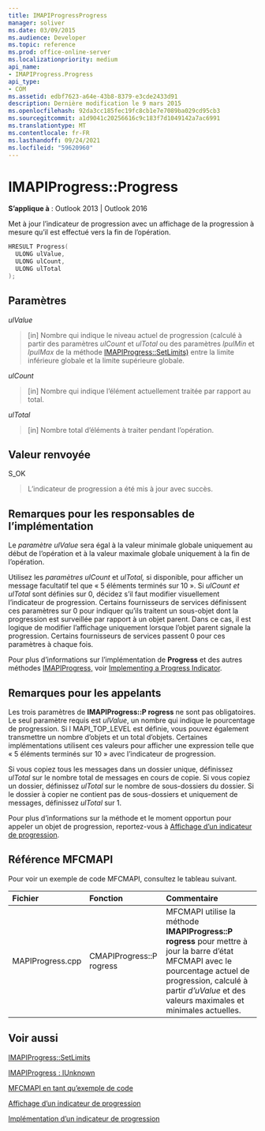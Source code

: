 ```yaml
---
title: IMAPIProgressProgress
manager: soliver
ms.date: 03/09/2015
ms.audience: Developer
ms.topic: reference
ms.prod: office-online-server
ms.localizationpriority: medium
api_name:
- IMAPIProgress.Progress
api_type:
- COM
ms.assetid: edbf7623-a64e-43b8-8379-e3cde2433d91
description: Dernière modification le 9 mars 2015
ms.openlocfilehash: 92da3cc185fec19fc8cb1e7e7089ba029cd95cb3
ms.sourcegitcommit: a1d9041c20256616c9c183f7d1049142a7ac6991
ms.translationtype: MT
ms.contentlocale: fr-FR
ms.lasthandoff: 09/24/2021
ms.locfileid: "59620960"
---
```

# <a name="imapiprogressprogress"></a>IMAPIProgress::Progress

  
  
**S’applique à** : Outlook 2013 | Outlook 2016 
  
Met à jour l’indicateur de progression avec un affichage de la progression à mesure qu’il est effectué vers la fin de l’opération. 
  
```cpp
HRESULT Progress(
  ULONG ulValue,
  ULONG ulCount,
  ULONG ulTotal
);
```

## <a name="parameters"></a>Paramètres

 _ulValue_
  
> [in] Nombre qui indique le niveau actuel de progression (calculé à partir des paramètres  _ulCount_ et  _ulTotal_ ou des paramètres  _lpulMin_ et  _lpulMax_ de la méthode [IMAPIProgress::SetLimits)](imapiprogress-setlimits.md) entre la limite inférieure globale et la limite supérieure globale. 
    
 _ulCount_
  
> [in] Nombre qui indique l’élément actuellement traitée par rapport au total.
    
 _ulTotal_
  
> [in] Nombre total d’éléments à traiter pendant l’opération.
    
## <a name="return-value"></a>Valeur renvoyée

S_OK 
  
> L’indicateur de progression a été mis à jour avec succès.
    
## <a name="notes-to-implementers"></a>Remarques pour les responsables de l’implémentation

Le  _paramètre ulValue_ sera égal à la valeur minimale globale uniquement au début de l’opération et à la valeur maximale globale uniquement à la fin de l’opération. 
  
Utilisez les  _paramètres ulCount_ et  _ulTotal,_ si disponible, pour afficher un message facultatif tel que « 5 éléments terminés sur 10 ». Si  _ulCount et_  _ulTotal_ sont définies sur 0, décidez s’il faut modifier visuellement l’indicateur de progression. Certains fournisseurs de services définissent ces paramètres sur 0 pour indiquer qu’ils traitent un sous-objet dont la progression est surveillée par rapport à un objet parent. Dans ce cas, il est logique de modifier l’affichage uniquement lorsque l’objet parent signale la progression. Certains fournisseurs de services passent 0 pour ces paramètres à chaque fois. 
  
Pour plus d’informations sur l’implémentation de **Progress** et des autres méthodes [IMAPIProgress,](imapiprogressiunknown.md) voir [Implementing a Progress Indicator](implementing-a-progress-indicator.md).
  
## <a name="notes-to-callers"></a>Remarques pour les appelants

Les trois paramètres de **IMAPIProgress::P rogress** ne sont pas obligatoires. Le seul paramètre requis est  _ulValue_, un nombre qui indique le pourcentage de progression. Si l MAPI_TOP_LEVEL est définie, vous pouvez également transmettre un nombre d’objets et un total d’objets. Certaines implémentations utilisent ces valeurs pour afficher une expression telle que « 5 éléments terminés sur 10 » avec l’indicateur de progression. 
  
Si vous copiez tous les messages dans un dossier unique, définissez  _ulTotal_ sur le nombre total de messages en cours de copie. Si vous copiez un dossier, définissez  _ulTotal_ sur le nombre de sous-dossiers du dossier. Si le dossier à copier ne contient pas de sous-dossiers et uniquement de messages, définissez  _ulTotal_ sur 1. 
  
Pour plus d’informations sur la méthode et le moment opportun pour appeler un objet de progression, reportez-vous à [Affichage d’un indicateur de progression](how-to-display-a-progress-indicator.md).
  
## <a name="mfcmapi-reference"></a>Référence MFCMAPI

Pour voir un exemple de code MFCMAPI, consultez le tableau suivant.
  
|**Fichier**|**Fonction**|**Commentaire**|
|:-----|:-----|:-----|
|MAPIProgress.cpp  <br/> |CMAPIProgress::P rogress  <br/> |MFCMAPI utilise la méthode **IMAPIProgress::P rogress** pour mettre à jour la barre d’état MFCMAPI avec le pourcentage actuel de progression, calculé à partir  _d’uValue_ et des valeurs maximales et minimales actuelles.  <br/> |
   
## <a name="see-also"></a>Voir aussi



[IMAPIProgress::SetLimits](imapiprogress-setlimits.md)
  
[IMAPIProgress : IUnknown](imapiprogressiunknown.md)


[MFCMAPI en tant qu’exemple de code](mfcmapi-as-a-code-sample.md)
  
[Affichage d’un indicateur de progression](how-to-display-a-progress-indicator.md)
  
[Implémentation d’un indicateur de progression](implementing-a-progress-indicator.md)


